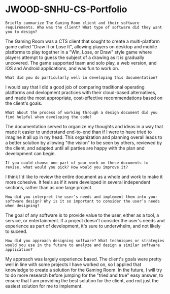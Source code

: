 # JWOOD-SNHU-CS-Portfolio

`Briefly summarize The Gaming Room client and their software requirements. Who was the client? What type of software did they want you to design?`

The Gaming Room was a CTS client that sought to create a multi-platform game called "Draw It or Lose It", allowing players on desktop and mobile platforms to play together in a "Win, Lose, or Draw" style game where players attempt to guess the subject of a drawing as it is gradually uncovered. The game supported team and solo play, a web version, and IOS and Android applications, and was fun to work on.

`What did you do particularly well in developing this documentation?`

I would say that I did a good job of comparing traditional operating platforms and devlopment practices with their cloud-based alternatives, and made the most appropriate, cost-effective recommendations based on the client's goals.

`What about the process of working through a design document did you find helpful when developing the code?`

The documentation served to organize my thoughts and ideas in a way that made it easier to understand end-to-end than if I were to have tried to imagine it all up in my head. This organization and planning overall leads to a better solution by allowing "the vision" to be seen by others, reviewed by the client, and adapted until all parties are happy with the plan and development can begin.

`If you could choose one part of your work on these documents to revise, what would you pick? How would you improve it?`

I think I'd like to review the entire document as a whole and work to make it more cohesive. It feels as if it were developed in several independent sections, rather than as one large project.

`How did you interpret the user’s needs and implement them into your software design? Why is it so important to consider the user’s needs when designing?`

The goal of any software is to provide value to the user, either as a tool, a service, or entertainment. If a project doesn't consider the user's needs and experience as part of development, it's sure to underwhelm, and not likely to suceed.

`How did you approach designing software? What techniques or strategies would you use in the future to analyze and design a similar software application?`

My approach was largely experience based. The client's goals were pretty well in line with some projects I have worked on, so I applied that knowledge to create a solution for the Gaming Room. In the future, I will try to do more research before jumping for the "tried and true" easy answer, to ensure that I am providing the best solution for the client, and not just the easiest solution for me to implement.
